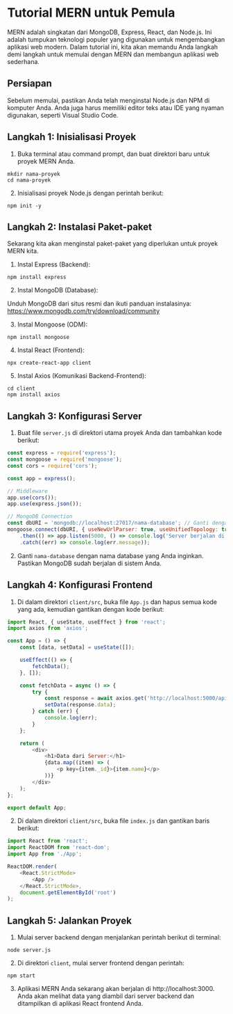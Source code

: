 # Tutorial MERN untuk Pemula

MERN adalah singkatan dari MongoDB, Express, React, dan Node.js. Ini adalah tumpukan teknologi populer yang digunakan untuk mengembangkan aplikasi web modern. Dalam tutorial ini, kita akan memandu Anda langkah demi langkah untuk memulai dengan MERN dan membangun aplikasi web sederhana.

## Persiapan

Sebelum memulai, pastikan Anda telah menginstal Node.js dan NPM di komputer Anda. Anda juga harus memiliki editor teks atau IDE yang nyaman digunakan, seperti Visual Studio Code.

## Langkah 1: Inisialisasi Proyek

1. Buka terminal atau command prompt, dan buat direktori baru untuk proyek MERN Anda.

```
mkdir nama-proyek
cd nama-proyek
```

2. Inisialisasi proyek Node.js dengan perintah berikut:

```
npm init -y
```

## Langkah 2: Instalasi Paket-paket

Sekarang kita akan menginstal paket-paket yang diperlukan untuk proyek MERN kita.

1. Instal Express (Backend):

```
npm install express
```

2. Instal MongoDB (Database):

Unduh MongoDB dari situs resmi dan ikuti panduan instalasinya: https://www.mongodb.com/try/download/community

3. Instal Mongoose (ODM):

```
npm install mongoose
```

4. Instal React (Frontend):

```
npx create-react-app client
```

5. Instal Axios (Komunikasi Backend-Frontend):

```
cd client
npm install axios
```

## Langkah 3: Konfigurasi Server

1. Buat file `server.js` di direktori utama proyek Anda dan tambahkan kode berikut:

```javascript
const express = require('express');
const mongoose = require('mongoose');
const cors = require('cors');

const app = express();

// Middleware
app.use(cors());
app.use(express.json());

// MongoDB Connection
const dbURI = 'mongodb://localhost:27017/nama-database'; // Ganti dengan nama database yang diinginkan
mongoose.connect(dbURI, { useNewUrlParser: true, useUnifiedTopology: true })
    .then(() => app.listen(5000, () => console.log('Server berjalan di http://localhost:5000')))
    .catch((err) => console.log(err.message));
```

2. Ganti `nama-database` dengan nama database yang Anda inginkan. Pastikan MongoDB sudah berjalan di sistem Anda.

## Langkah 4: Konfigurasi Frontend

1. Di dalam direktori `client/src`, buka file `App.js` dan hapus semua kode yang ada, kemudian gantikan dengan kode berikut:

```javascript
import React, { useState, useEffect } from 'react';
import axios from 'axios';

const App = () => {
    const [data, setData] = useState([]);

    useEffect(() => {
        fetchData();
    }, []);

    const fetchData = async () => {
        try {
            const response = await axios.get('http://localhost:5000/api/data'); // Ganti dengan URL API backend Anda
            setData(response.data);
        } catch (err) {
            console.log(err);
        }
    };

    return (
        <div>
            <h1>Data dari Server:</h1>
            {data.map((item) => (
                <p key={item._id}>{item.name}</p>
            ))}
        </div>
    );
};

export default App;
```

2. Di dalam direktori `client/src`, buka file `index.js` dan gantikan baris berikut:

```javascript
import React from 'react';
import ReactDOM from 'react-dom';
import App from './App';

ReactDOM.render(
    <React.StrictMode>
        <App />
    </React.StrictMode>,
    document.getElementById('root')
);
```

## Langkah 5: Jalankan Proyek

1. Mulai server backend dengan menjalankan perintah berikut di terminal:

```
node server.js
```

2. Di direktori `client`, mulai server frontend dengan perintah:

```
npm start
```

3. Aplikasi MERN Anda sekarang akan berjalan di http://localhost:3000. Anda akan melihat data yang diambil dari server backend dan ditampilkan di aplikasi React frontend Anda.

